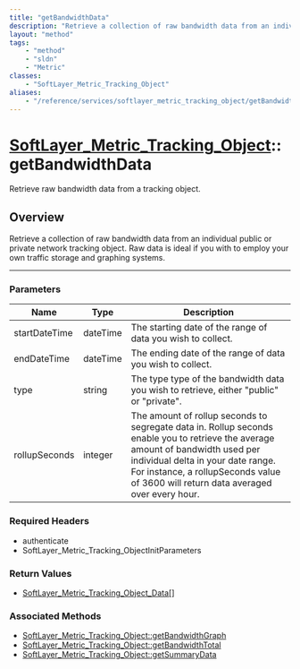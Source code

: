 ```yaml
---
title: "getBandwidthData"
description: "Retrieve a collection of raw bandwidth data from an individual public or private network tracking object. Raw data is id... "
layout: "method"
tags:
    - "method"
    - "sldn"
    - "Metric"
classes:
    - "SoftLayer_Metric_Tracking_Object"
aliases:
    - "/reference/services/softlayer_metric_tracking_object/getBandwidthData"
---
```

# [SoftLayer_Metric_Tracking_Object](/reference/services/SoftLayer_Metric_Tracking_Object)::getBandwidthData


Retrieve raw bandwidth data from a tracking object.


## Overview 
Retrieve a collection of raw bandwidth data from an individual public or private network tracking object. Raw data is ideal if you with to employ your own traffic storage and graphing systems. 

-----

### Parameters 
|Name | Type | Description |
| --- | --- | --- |
|startDateTime| dateTime| The starting date of the range of data you wish to collect.|
|endDateTime| dateTime| The ending date of the range of data you wish to collect.|
|type| string| The type type of the bandwidth data you wish to retrieve, either "public" or "private".|
|rollupSeconds| integer| The amount of rollup seconds to segregate data in. Rollup seconds enable you to retrieve the average amount of bandwidth used per individual delta in your date range. For instance, a rollupSeconds value of 3600 will return data averaged over every hour.|


### Required Headers
* authenticate
* SoftLayer_Metric_Tracking_ObjectInitParameters


### Return Values
* <a href='/reference/datatypes/SoftLayer_Metric_Tracking_Object_Data'>SoftLayer_Metric_Tracking_Object_Data[] </a>


### Associated Methods

*  [SoftLayer_Metric_Tracking_Object::getBandwidthGraph](/reference/services/SoftLayer_Metric_Tracking_Object/getBandwidthGraph )
*  [SoftLayer_Metric_Tracking_Object::getBandwidthTotal](/reference/services/SoftLayer_Metric_Tracking_Object/getBandwidthTotal )
*  [SoftLayer_Metric_Tracking_Object::getSummaryData](/reference/services/SoftLayer_Metric_Tracking_Object/getSummaryData )




